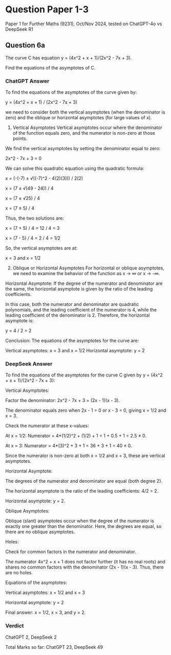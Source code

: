 # Question Paper 1-3

Paper 1 for Further Maths (9231), Oct/Nov 2024, tested on ChatGPT-4o vs DeepSeek R1

## Question 6a

The curve C has equation y = (4x^2 + x + 1)/(2x^2 - 7x + 3).

Find the equations of the asymptotes of C.

### ChatGPT Answer

To find the equations of the asymptotes of the curve given by:

y = (4x^2 + x + 1) / (2x^2 - 7x + 3)

we need to consider both the vertical asymptotes (when the denominator is zero) and the oblique or horizontal asymptotes (for large values of x).

1. Vertical Asymptotes
Vertical asymptotes occur where the denominator of the function equals zero, and the numerator is non-zero at those points.

We find the vertical asymptotes by setting the denominator equal to zero:

2x^2 - 7x + 3 = 0

We can solve this quadratic equation using the quadratic formula:

x = (-(-7) ± √((-7)^2 - 4(2)(3))) / 2(2)

x = (7 ± √(49 - 24)) / 4

x = (7 ± √25) / 4

x = (7 ± 5) / 4

Thus, the two solutions are:

x = (7 + 5) / 4 = 12 / 4 = 3

x = (7 - 5) / 4 = 2 / 4 = 1/2

So, the vertical asymptotes are at:

x = 3 and x = 1/2

2. Oblique or Horizontal Asymptotes
For horizontal or oblique asymptotes, we need to examine the behavior of the function as x → ∞ or x → -∞.

Horizontal Asymptote:
If the degree of the numerator and denominator are the same, the horizontal asymptote is given by the ratio of the leading coefficients.

In this case, both the numerator and denominator are quadratic polynomials, and the leading coefficient of the numerator is 4, while the leading coefficient of the denominator is 2. Therefore, the horizontal asymptote is:

y = 4 / 2 = 2

Conclusion:
The equations of the asymptotes for the curve are:

Vertical asymptotes: x = 3 and x = 1/2
Horizontal asymptote: y = 2

### DeepSeek Answer

To find the equations of the asymptotes for the curve C given by y = (4x^2 + x + 1)/(2x^2 - 7x + 3):

Vertical Asymptotes:

Factor the denominator: 2x^2 - 7x + 3 = (2x - 1)(x - 3).

The denominator equals zero when 2x - 1 = 0 or x - 3 = 0, giving x = 1/2 and x = 3.

Check the numerator at these x-values:

At x = 1/2: Numerator = 4*(1/2)^2 + (1/2) + 1 = 1 + 0.5 + 1 = 2.5 ≠ 0.

At x = 3: Numerator = 4*(3)^2 + 3 + 1 = 36 + 3 + 1 = 40 ≠ 0.

Since the numerator is non-zero at both x = 1/2 and x = 3, these are vertical asymptotes.

Horizontal Asymptote:

The degrees of the numerator and denominator are equal (both degree 2).

The horizontal asymptote is the ratio of the leading coefficients: 4/2 = 2.

Horizontal asymptote: y = 2.

Oblique Asymptotes:

Oblique (slant) asymptotes occur when the degree of the numerator is exactly one greater than the denominator. Here, the degrees are equal, so there are no oblique asymptotes.

Holes:

Check for common factors in the numerator and denominator.

The numerator 4x^2 + x + 1 does not factor further (it has no real roots) and shares no common factors with the denominator (2x - 1)(x - 3). Thus, there are no holes.

Equations of the asymptotes:

Vertical asymptotes: x = 1/2 and x = 3

Horizontal asymptote: y = 2

Final answer:
x = 1/2, x = 3, and y = 2.

### Verdict

ChatGPT 2, DeepSeek 2

Total Marks so far: ChatGPT 23, DeepSeek 49